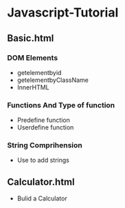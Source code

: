 # Javascript-Tutorial 
## Basic.html
### DOM Elements
- getelementbyid
- getelementbyClassName
- InnerHTML
### Functions And Type of function
- Predefine function
- Userdefine function
### String Comprihension 
- Use to add strings

## Calculator.html
- Bulid a Calculator
